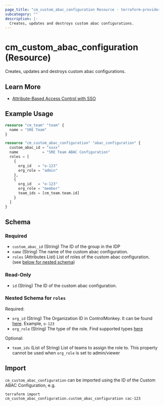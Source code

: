 ```yaml
---
page_title: "cm_custom_abac_configuration Resource - terraform-provider-cm"
subcategory: ""
description: |-
  Creates, updates and destroys custom abac configurations.
---
```


# cm_custom_abac_configuration (Resource)

Creates, updates and destroys custom abac configurations.

## Learn More

- [Attribute-Based Access Control with SSO](https://controlmonkey.io/news/attribute-based-access-control-with-controlmonkey-single-sign-on/)

## Example Usage
```terraform
resource "cm_team" "team" {
  name = "SRE Team"
}

resource "cm_custom_abac_configuration" "abac_configuration" {
  custom_abac_id = "xxxx"
  name           = "SRE Team ABAC Configuration"
  roles = [
    {
      org_id   = "o-123"
      org_role = "admin"
    },
    {
      org_id   = "o-123"
      org_role = "member"
      team_ids = [cm_team.team.id]
    }
  ]
}
```

<!-- schema generated by tfplugindocs -->
## Schema

### Required

- `custom_abac_id` (String) The ID of the group in the IDP
- `name` (String) The name of the custom abac configuration.
- `roles` (Attributes List) List of roles of the custom abac configuration. (see [below for nested schema](#nestedatt--roles))

### Read-Only

- `id` (String) The ID of the custom abac configuration.

<a id="nestedatt--roles"></a>
### Nested Schema for `roles`

Required:

- `org_id` (String) The Organization ID in ControlMonkey. It can be found [here](https://console.controlmonkey.io/app/organization/setting?id=idp). Example, `o-123`
- `org_role` (String) The type of the role. Find supported types [here](https://docs.controlmonkey.io/controlmonkey-api/api-enumerations#custom-abac-org-role-types)

Optional:

- `team_ids` (List of String) List of teams to assign the role to. This property cannot be used when `org_role` is set to admin/viewer

## Import

`cm_custom_abac_configuration` can be imported using the ID of the Custom ABAC Configuration, e.g.

```shell
terraform import cm_custom_abac_configuration.custom_abac_configuration cac-123
```